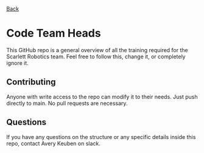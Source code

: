 [Back](readme.md)
# Code Team Heads
This GitHub repo is a general overview of all the training required for the Scarlett Robotics team. Feel free to follow this, change it, or completely ignore it.

## Contributing
Anyone with write access to the repo can modify it to their needs. Just push directly to main. No pull requests are necessary.

## Questions
If you have any questions on the structure or any specific details inside this repo, contact Avery Keuben on slack.